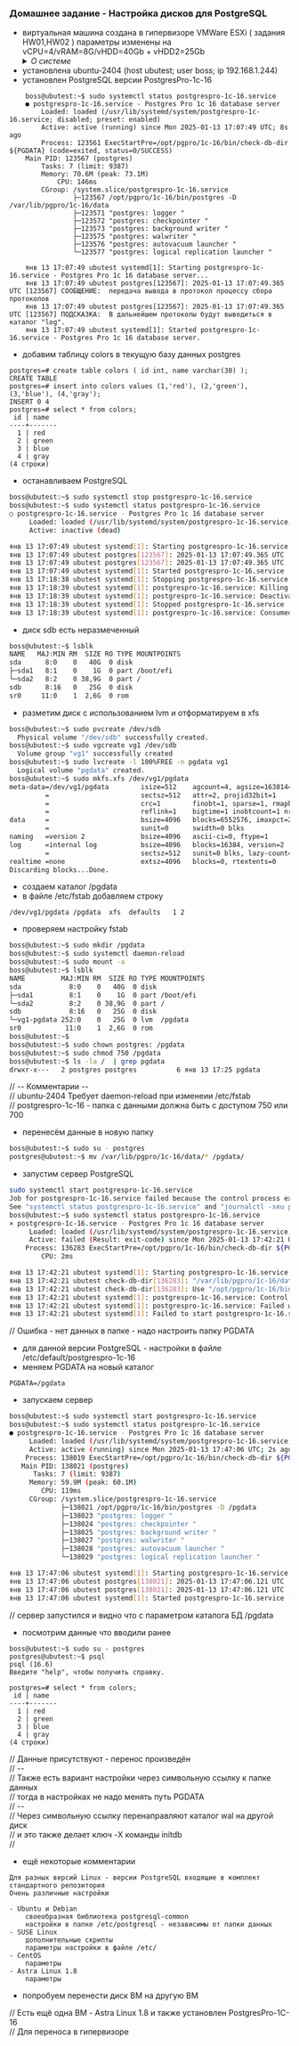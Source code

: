 ### Домашнее задание - Настройка дисков для PostgreSQL

- виртуальная машина создана  в гипервизоре VMWare ESXi ( задания HW01,HW02 )
  параметры изменены на vCPU=4/vRAM=8G/vHDD=40Gb + vHDD2=25Gb
  <details><summary><i> О системе</i></summary>
    <img src=../Images/hw-05-01.jpg alt='Параметры ВМ'>
  </details>
- установлена  ubuntu-2404 (host ubutest; user boss; ip 192.168.1.244)
- установлен PostgreSQL версии PostgresPro-1c-16 

```
    boss@ubutest:~$ sudo systemctl status postgrespro-1c-16.service
    ● postgrespro-1c-16.service - Postgres Pro 1c 16 database server
        Loaded: loaded (/usr/lib/systemd/system/postgrespro-1c-16.service; disabled; preset: enabled)
        Active: active (running) since Mon 2025-01-13 17:07:49 UTC; 8s ago
        Process: 123561 ExecStartPre=/opt/pgpro/1c-16/bin/check-db-dir ${PGDATA} (code=exited, status=0/SUCCESS)
    Main PID: 123567 (postgres)
        Tasks: 7 (limit: 9387)
        Memory: 70.6M (peak: 73.1M)
            CPU: 146ms
        CGroup: /system.slice/postgrespro-1c-16.service
                ├─123567 /opt/pgpro/1c-16/bin/postgres -D /var/lib/pgpro/1c-16/data
                ├─123571 "postgres: logger "
                ├─123572 "postgres: checkpointer "
                ├─123573 "postgres: background writer "
                ├─123575 "postgres: walwriter "
                ├─123576 "postgres: autovacuum launcher "
                └─123577 "postgres: logical replication launcher "

    янв 13 17:07:49 ubutest systemd[1]: Starting postgrespro-1c-16.service - Postgres Pro 1c 16 database server...
    янв 13 17:07:49 ubutest postgres[123567]: 2025-01-13 17:07:49.365 UTC [123567] СООБЩЕНИЕ:  передача вывода в протокол процессу сбора протоколов
    янв 13 17:07:49 ubutest postgres[123567]: 2025-01-13 17:07:49.365 UTC [123567] ПОДСКАЗКА:  В дальнейшем протоколы будут выводиться в каталог "log".
    янв 13 17:07:49 ubutest systemd[1]: Started postgrespro-1c-16.service - Postgres Pro 1c 16 database server.
```

- добавим таблицу colors в текущую базу данных postgres

```
postgres=# create table colors ( id int, name varchar(30) );
CREATE TABLE
postgres=# insert into colors values (1,'red'), (2,'green'), (3,'blue'), (4,'gray');
INSERT 0 4
postgres=# select * from colors;
 id | name
----+-------
  1 | red
  2 | green
  3 | blue
  4 | gray
(4 строки)
``` 

- останавливаем PostgreSQL

```bash
boss@ubutest:~$ sudo systemctl stop postgrespro-1c-16.service
boss@ubutest:~$ sudo systemctl status postgrespro-1c-16.service
○ postgrespro-1c-16.service - Postgres Pro 1c 16 database server
     Loaded: loaded (/usr/lib/systemd/system/postgrespro-1c-16.service; disabled; preset: enabled)
     Active: inactive (dead)

янв 13 17:07:49 ubutest systemd[1]: Starting postgrespro-1c-16.service - Postgres Pro 1c 16 database server...
янв 13 17:07:49 ubutest postgres[123567]: 2025-01-13 17:07:49.365 UTC [123567] СООБЩЕНИЕ:  передача вывода в протокол процессу сбора протоколов
янв 13 17:07:49 ubutest postgres[123567]: 2025-01-13 17:07:49.365 UTC [123567] ПОДСКАЗКА:  В дальнейшем протоколы будут выводиться в каталог "log".
янв 13 17:07:49 ubutest systemd[1]: Started postgrespro-1c-16.service - Postgres Pro 1c 16 database server.
янв 13 17:18:38 ubutest systemd[1]: Stopping postgrespro-1c-16.service - Postgres Pro 1c 16 database server...
янв 13 17:18:39 ubutest systemd[1]: postgrespro-1c-16.service: Killing process 123571 (postgres) with signal SIGKILL.
янв 13 17:18:39 ubutest systemd[1]: postgrespro-1c-16.service: Deactivated successfully.
янв 13 17:18:39 ubutest systemd[1]: Stopped postgrespro-1c-16.service - Postgres Pro 1c 16 database server.
янв 13 17:18:39 ubutest systemd[1]: postgrespro-1c-16.service: Consumed 1.315s CPU time, 73.1M memory peak, 0B memory swap peak.
```

- диск sdb есть неразмеченный

```bash
boss@ubutest:~$ lsblk
NAME   MAJ:MIN RM  SIZE RO TYPE MOUNTPOINTS
sda      8:0    0   40G  0 disk
├─sda1   8:1    0    1G  0 part /boot/efi
└─sda2   8:2    0 38,9G  0 part /
sdb      8:16   0   25G  0 disk
sr0     11:0    1  2,6G  0 rom
```

- разметим диск с использованием lvm и отформатируем в xfs

```bash
boss@ubutest:~$ sudo pvcreate /dev/sdb
  Physical volume "/dev/sdb" successfully created.
boss@ubutest:~$ sudo vgcreate vg1 /dev/sdb
  Volume group "vg1" successfully created
boss@ubutest:~$ sudo lvcreate -l 100%FREE -n pgdata vg1
  Logical volume "pgdata" created.
boss@ubutest:~$ sudo mkfs.xfs /dev/vg1/pgdata
meta-data=/dev/vg1/pgdata        isize=512    agcount=4, agsize=1638144 blks
         =                       sectsz=512   attr=2, projid32bit=1
         =                       crc=1        finobt=1, sparse=1, rmapbt=1
         =                       reflink=1    bigtime=1 inobtcount=1 nrext64=0
data     =                       bsize=4096   blocks=6552576, imaxpct=25
         =                       sunit=0      swidth=0 blks
naming   =version 2              bsize=4096   ascii-ci=0, ftype=1
log      =internal log           bsize=4096   blocks=16384, version=2
         =                       sectsz=512   sunit=0 blks, lazy-count=1
realtime =none                   extsz=4096   blocks=0, rtextents=0
Discarding blocks...Done.
```

- создаем каталог /pgdata
- в файле /etc/fstab добавляем строку

```
/dev/vg1/pgdata /pgdata  xfs  defaults   1 2
```

- проверяем настройку fstab 

```bash
boss@ubutest:~$ sudo mkdir /pgdata
boss@ubutest:~$ sudo systemctl daemon-reload
boss@ubutest:~$ sudo mount -a
boss@ubutest:~$ lsblk
NAME         MAJ:MIN RM  SIZE RO TYPE MOUNTPOINTS
sda            8:0    0   40G  0 disk
├─sda1         8:1    0    1G  0 part /boot/efi
└─sda2         8:2    0 38,9G  0 part /
sdb            8:16   0   25G  0 disk
└─vg1-pgdata 252:0    0   25G  0 lvm  /pgdata
sr0           11:0    1  2,6G  0 rom
boss@ubutest:~$
boss@ubutest:~$ sudo chown postgres: /pgdata
boss@ubutest:~$ sudo chmod 750 /pgdata
boss@ubutest:~$ ls -la /  | grep pgdata
drwxr-x---   2 postgres postgres          6 янв 13 17:25 pgdata
```

// -- Комментарии --<br>
// ubuntu-2404  Требует daemon-reload при изменеии /etc/fstab<br>
// postgrespro-1c-16 - папка с данными должна быть с доступом 750 или 700<br>

- перенесём данные в новую папку

```bash
boss@ubutest:~$ sudo su - postgres
postgres@ubutest:~$ mv /var/lib/pgpro/1c-16/data/* /pgdata/
```

- запустим сервер PostgreSQL

```bash
sudo systemctl start postgrespro-1c-16.service
Job for postgrespro-1c-16.service failed because the control process exited with error code.
See "systemctl status postgrespro-1c-16.service" and "journalctl -xeu postgrespro-1c-16.service" for details.
boss@ubutest:~$ sudo systemctl status postgrespro-1c-16.service
× postgrespro-1c-16.service - Postgres Pro 1c 16 database server
     Loaded: loaded (/usr/lib/systemd/system/postgrespro-1c-16.service; disabled; preset: enabled)
     Active: failed (Result: exit-code) since Mon 2025-01-13 17:42:21 UTC; 8s ago
    Process: 136283 ExecStartPre=/opt/pgpro/1c-16/bin/check-db-dir ${PGDATA} (code=exited, status=1/FAILURE)
        CPU: 2ms

янв 13 17:42:21 ubutest systemd[1]: Starting postgrespro-1c-16.service - Postgres Pro 1c 16 database server...
янв 13 17:42:21 ubutest check-db-dir[136283]: "/var/lib/pgpro/1c-16/data" is missing or empty.
янв 13 17:42:21 ubutest check-db-dir[136283]: Use "/opt/pgpro/1c-16/bin/pg-setup initdb" to initialize the database cluster.
янв 13 17:42:21 ubutest systemd[1]: postgrespro-1c-16.service: Control process exited, code=exited, status=1/FAILURE
янв 13 17:42:21 ubutest systemd[1]: postgrespro-1c-16.service: Failed with result 'exit-code'.
янв 13 17:42:21 ubutest systemd[1]: Failed to start postgrespro-1c-16.service - Postgres Pro 1c 16 database server.
```

// Ошибка - нет данных в папке - надо настроить папку PGDATA

- для данной версии PostgreSQL - настройки в файле  /etc/default/postgrespro-1c-16
- меняем PGDATA на новый каталог
  
```
PGDATA=/pgdata
```

- запускаем сервер

```bash
boss@ubutest:~$ sudo systemctl start postgrespro-1c-16.service
boss@ubutest:~$ sudo systemctl status postgrespro-1c-16.service
● postgrespro-1c-16.service - Postgres Pro 1c 16 database server
     Loaded: loaded (/usr/lib/systemd/system/postgrespro-1c-16.service; disabled; preset: enabled)
     Active: active (running) since Mon 2025-01-13 17:47:06 UTC; 2s ago
    Process: 138019 ExecStartPre=/opt/pgpro/1c-16/bin/check-db-dir ${PGDATA} (code=exited, status=0/SUCCESS)
   Main PID: 138021 (postgres)
      Tasks: 7 (limit: 9387)
     Memory: 59.9M (peak: 60.1M)
        CPU: 119ms
     CGroup: /system.slice/postgrespro-1c-16.service
             ├─138021 /opt/pgpro/1c-16/bin/postgres -D /pgdata
             ├─138023 "postgres: logger "
             ├─138024 "postgres: checkpointer "
             ├─138025 "postgres: background writer "
             ├─138027 "postgres: walwriter "
             ├─138028 "postgres: autovacuum launcher "
             └─138029 "postgres: logical replication launcher "

янв 13 17:47:06 ubutest systemd[1]: Starting postgrespro-1c-16.service - Postgres Pro 1c 16 database server...
янв 13 17:47:06 ubutest postgres[138021]: 2025-01-13 17:47:06.121 UTC [138021] СООБЩЕНИЕ:  передача вывода в протокол процессу сбора протоколов
янв 13 17:47:06 ubutest postgres[138021]: 2025-01-13 17:47:06.121 UTC [138021] ПОДСКАЗКА:  В дальнейшем протоколы будут выводиться в каталог "log".
янв 13 17:47:06 ubutest systemd[1]: Started postgrespro-1c-16.service - Postgres Pro 1c 16 database server.
```

// сервер запустился и видно что с параметром каталога БД  /pgdata

- посмотрим данные что вводили ранее

```
boss@ubutest:~$ sudo su - postgres
postgres@ubutest:~$ psql
psql (16.6)
Введите "help", чтобы получить справку.

postgres=# select * from colors;
 id | name
----+-------
  1 | red
  2 | green
  3 | blue
  4 | gray
(4 строки)
```

// Данные присутствуют - перенос произведён<br> 
// --<br>
// Также есть вариант настройки через символьную ссылку к папке данных<br>
// тогда в настройках не надо менять путь PGDATA<br>
// --<br>
// Через символьную ссылку перенаправляют каталог wal на другой диск<br>
// и это также делает ключ -X команды initdb<br>
// <br>


- ещё некоторые комментарии

```
Для разных версий Linux - версии PostgreSQL входящие в комплект стандартного репозитория
Очень различные настройки

- Ubuntu и Debian 
    своеобразная библиотека postgresql-common
    настройки в папке /etc/postgresql - независимы от папки данных
- SUSE Linux 
    дополнительные скрипты
    параметры настройки в файле /etc/
- CentOS
    параметры
- Astra Linux 1.8
    параметры        
```

- попробуем перенести диск ВМ на другую ВМ

//  Есть ещё одна ВМ  - Astra Linux 1.8  и  также установлен PostgresPro-1C-16<br>
//  Для переноса в гипервизоре 
